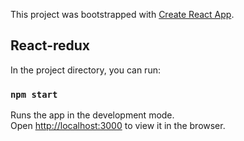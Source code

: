 This project was bootstrapped with [Create React App](https://github.com/facebook/create-react-app).

## React-redux 

In the project directory, you can run:

### `npm start`

Runs the app in the development mode.<br>
Open [http://localhost:3000](http://localhost:3000) to view it in the browser.



